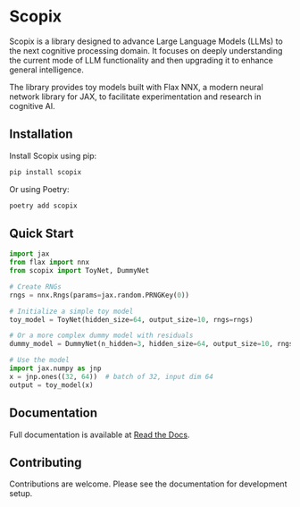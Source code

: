 # Scopix

Scopix is a library designed to advance Large Language Models (LLMs) to the next cognitive processing domain. It focuses on deeply understanding the current mode of LLM functionality and then upgrading it to enhance general intelligence.

The library provides toy models built with Flax NNX, a modern neural network library for JAX, to facilitate experimentation and research in cognitive AI.

## Installation

Install Scopix using pip:

```bash
pip install scopix
```

Or using Poetry:

```bash
poetry add scopix
```

## Quick Start

```python
import jax
from flax import nnx
from scopix import ToyNet, DummyNet

# Create RNGs
rngs = nnx.Rngs(params=jax.random.PRNGKey(0))

# Initialize a simple toy model
toy_model = ToyNet(hidden_size=64, output_size=10, rngs=rngs)

# Or a more complex dummy model with residuals
dummy_model = DummyNet(n_hidden=3, hidden_size=64, output_size=10, rngs=rngs)

# Use the model
import jax.numpy as jnp
x = jnp.ones((32, 64))  # batch of 32, input dim 64
output = toy_model(x)
```

## Documentation

Full documentation is available at [Read the Docs](https://scopix.readthedocs.io/).

## Contributing

Contributions are welcome. Please see the documentation for development setup.